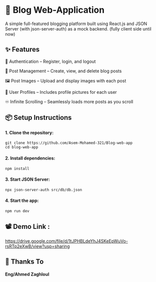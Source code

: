 # 📝 Blog Web-Application

A simple full-featured blogging platform built using React.js and JSON Server (with json-server-auth) as a mock backend. (fully client side until now)

## ✨ Features


🔐 Authentication – Register, login, and logout

📝 Post Management – Create, view, and delete blog posts

🖼️ Post Images – Upload and display images with each post

👤 User Profiles – Includes profile pictures for each user

♾️ Infinite Scrolling – Seamlessly loads more posts as you scroll


## 📦 Setup Instructions
#### 1. Clone the repository:

```
git clone https://github.com/Asem-Mohamed-321/Blog-web-app
cd blog-web-app
```

#### 2. Install dependencies:

```
npm install

```
#### 3. Start JSON Server:

```
npx json-server-auth src/db/db.json
```
#### 4. Start the app:

```
npm run dev
```

## 📽️ Demo Link :
  https://drive.google.com/file/d/1tJPHBLdeYhJ4SKeEpWuVo-rsRTp2eXwB/view?usp=sharing

## 📌 Thanks To 
#### Eng/Ahmed Zaghloul
